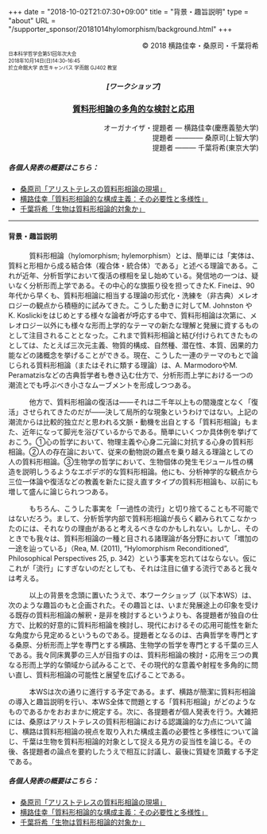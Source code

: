 +++
date = "2018-10-02T21:07:30+09:00"
title = "背景・趣旨説明"
type = "about"
URL = "/supporter_sponsor/20181014hylomorphism/background.html"
+++

<div style="text-align: right;">
&copy; 2018 横路佳幸・桑原司・千葉将希
</div>
<div style="font-size: 70%;">
日本科学哲学会第51回年次大会<br>
2018年10月14日(日)14:30–16:45<br>
於立命館大学 衣笠キャンパス 学而館 GJ402 教室
</div>

<H5 style="text-align: center;">
[ワークショップ]
</H5>
<H3 style="text-align: center;">
<a href="/supporter_sponsor/20181014hylomorphism" title="本ワークショップは、やまなみ書房( https://www.yamanami.tokyo/ )の協力・後援を得て開催されるものである。">質料形相論の多角的な検討と応用</a>
</H3>
<div style="text-align: right;">
オーガナイザ・提題者 — 横路佳幸(慶應義塾大学)<br>
提題者 ———— 桑原司(上智大学)<br>
提題者 ——— 千葉将希(東京大学)<br>
</div>

##### 各個人発表の概要はこちら：
* [桑原司「アリストテレスの質料形相論の現場」](/supporter_sponsor/20181014hylomorphism/kuwahara.html)
* [横路佳幸「質料形相論的な構成主義：その必要性と多様性」](/supporter_sponsor/20181014hylomorphism/yokoro.html)
* [千葉将希「生物は質料形相論的対象か」](/supporter_sponsor/20181014hylomorphism/chiba.html)

----

#### 背景・趣旨説明

&emsp;&emsp;&emsp;質料形相論（hylomorphism; hylemorphism）とは、簡単には「実体は、質料と形相から成る結合体（複合体・統合体）である」と述べる理論である。これが近年、分析哲学において復活の様相を呈し始めている。発信地の一つは、疑いなく分析形而上学である。その中心的な旗振り役を担ってきたK. Fineは、90年代から早くも、質料形相論に相当する理論の形式化・洗練を（非古典）メレオロジーの観点から積極的に試みてきた。こうした動きに対してM. Johnston やK. Koslickiをはじめとする様々な論者が呼応する中で、質料形相論は次第に、メレオロジー以外にも様々な形而上学的なテーマの新たな理解と発展に資するものとして注目されることとなった。これまで質料形相論と結び付けられてきたものとしては、たとえば三次元主義、物質的構成、自然種、潜在性、本質、因果的力能などの諸概念を挙げることができる。現在、こうした一連のテーマのもとで論じられる質料形相論（またはそれに類する理論）は、A. MarmodoroやM. Peramatzisなどの古典哲学者も巻き込む仕方で、分析形而上学における一つの潮流とでも呼ぶべき小さなムーブメントを形成しつつある。

&emsp;&emsp;&emsp;他方で、質料形相論の復活は――それは二千年以上もの間幾度となく「復活」させられてきたのだが――決して局所的な現象というわけではない。上記の潮流からは比較的独立だと思われる文脈・動機を出自とする「質料形相論」もまた、近年になって脚光を浴びているからである。簡単にいくつか具体例を挙げておこう。①心の哲学において、物理主義や心身二元論に対抗する心身の質料形相論。②人の存在論において、従来の動物説の難点を乗り越える理論としての人の質料形相論。③生物学の哲学において、生物個体の発生モジュール性の構造を説明しうるようなエボデボ的な質料形相論。他にも、分析神学的な観点から三位一体論や復活などの教義を新たに捉え直すタイプの質料形相論も、以前にも増して盛んに論じられつつある。

&emsp;&emsp;&emsp;もちろん、こうした事実を「一過性の流行」と切り捨てることも不可能ではないだろう。まして、分析哲学内部で質料形相論が長らく顧みられてこなかったのには、それなりの理由があると考えるべきなのかもしれない。しかし、そのときでも我々は、質料形相論の一種と目される諸理論が各分野において「増加の一途を辿っている」（Rea, M. (2011), “Hylomorphism Reconditioned”, Philosophical Perspectives 25, p. 342）という事実を忘れてはならない。仮にこれが「流行」にすぎないのだとしても、それは注目に値する流行であると我々は考える。

&emsp;&emsp;&emsp;以上の背景を念頭に置いたうえで、本ワークショップ（以下本WS）は、次のような趣旨のもと企画された。その趣旨とは、いまだ発展途上の印象を受ける既存の質料形相論の解釈・是非を検討するというよりも、各提題者が独自の仕方で、比較的好意的に質料形相論を検討し、現代におけるその応用可能性を新たな角度から見定めるというものである。提題者となるのは、古典哲学を専門とする桑原、分析形而上学を専門とする横路、生物学の哲学を専門とする千葉の三人である。我々同床異夢の三人が目指すのは、質料形相論の検討・応用を三つの異なる形而上学的な領域から試みることで、その現代的な意義や射程を多角的に問い直し、質料形相論の可能性と展望を広げることである。

&emsp;&emsp;&emsp;本WSは次の通りに進行する予定である。まず、横路が簡潔に質料形相論の導入と趣旨説明を行い、本WS全体で問題とする「質料形相論」がどのようなものであるかをおおまかに規定する。次に、各提題者が個人発表を行う。大雑把には、桑原はアリストテレスの質料形相論における認識論的な力点について論じ、横路は質料形相論の視点を取り入れた構成主義の必要性と多様性について論じ、千葉は生物を質料形相論的対象として捉える見方の妥当性を論じる。その後、各提題者の論点を要約したうえで相互に討議し、最後に質疑を頂戴する予定である。

##### 各個人発表の概要はこちら：
* [桑原司「アリストテレスの質料形相論の現場」](/supporter_sponsor/20181014hylomorphism/kuwahara.html)
* [横路佳幸「質料形相論的な構成主義：その必要性と多様性」](/supporter_sponsor/20181014hylomorphism/yokoro.html)
* [千葉将希「生物は質料形相論的対象か」](/supporter_sponsor/20181014hylomorphism/chiba.html)

<script type="application/ld+json">
{
	"@context": "http://schema.org",
	"@type": "Event",
	"name" : "ワークショップ「質料形相論の多角的な検討と応用」",
	"description": "やまなみ書房はワークショップ「質料形相論の多角的な検討と応用」（日本科学哲学会第51回大会）を協力・後援しています。",
	"location": {
		"@type": "Place",
		"address": {
			"@type": "PostalAddress",
			"addressLocality": "Kyoto, Japan",
			"postalCode": "603-8577",
			"streetAddress": "Ritsumeikan University Gakujikan-hall Room GJ402, 56-1 Toji-in Kitamachi, Kita-ku, Kyoto",
			"addressCountry" : "JP"
		},
		"name": "立命館大学 衣笠キャンパス 学而館 4階 GJ402教室"
	},
	"organizer": {
		"@type": "Person",
		"name": "横路佳幸",
		"affiliation": {
			"@type" : "Organization",
			"name" : "慶應義塾大学"
		}
	},
	"performer": [
		{
			"@type": "Person",
			"name": "横路佳幸",
			"affiliation": {
				"@type" : "Organization",
				"name" : "慶應義塾大学"
			}
		},
		{
			"@type": "Person",
			"name": "桑原司",
			"affiliation": {
				"@type" : "Organization",
				"name" : "上智大学"
			}
		},
		{
			"@type": "Person",
			"name": "千葉将希",
			"affiliation": {
				"@type" : "Organization",
				"name" : "東京大学"
			}
		}
	],
	"startDate": "2018-10-14T14:30:00+09:00",
	"endDate": "2018-10-14T16:45:00+09:00",
	"sponsor" : {
		"@type" : "Organization",
		"name" : ["やまなみ書房", "Yamanami Books"]
	},
	"offers": {
		"@type": "Offer",
		"price": "1000",
		"priceCurrency": "JPY",
		"availability": "http://schema.org/InStock",
		"url": "http://pssj.info/program/program.html",
		"validFrom": "2018-10-12T18:30:00+09:00"
	},
	"image": "https://www.yamanami.tokyo/images/misc/20181014hylomorphism_ol.png",
	"url": "https://www.yamanami.tokyo/supporter_sponsor/20181014hylomorphism/"
}
</script>
